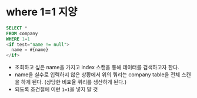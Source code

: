 # where 1=1 지양

```sql
SELECT *
FROM company
WHERE 1=1
<if test="name != null">
  name = #{name}
</if>
```
- 조회하고 싶은 name을 가지고 index 스캔을 통해 데이터를 검색하고자 한다.
- name을 실수로 입력하지 않은 상황에서 위의 쿼리는 company table을 전체 스캔을 하게 된다.
(상당한 비효율 쿼리를 생산하게 된다.)
- 되도록 조건절에 이런 `1=1`을 넣지 말 것 